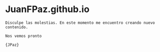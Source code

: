 # JuanFPaz.github.io

```
Disculpe las molestias. En este momento me encuentro creando nuevo contenido.

Nos vemos pronto

{JPaz}
```